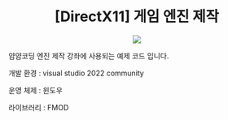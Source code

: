 <div align="center">

# [DirectX11] 게임 엔진 제작

<img src="https://github.com/eazuooz/Images/blob/main/yamyamcoding.png" width="%25"/>
</div>

얌얌코딩 엔진 제작 강좌에 사용되는 예제 코드 입니다.

개발 환경 : visual studio 2022 community

운영 체제 : 윈도우

라이브러리 : FMOD

<br></br>
